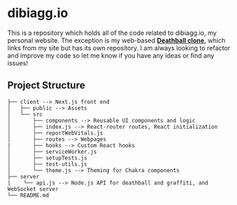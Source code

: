 # dibiagg.io

This is a repository which holds all of the code related to dibiagg.io, my personal website. The exception is my web-based **[Deathball clone]**, which links from my site but has its own repository. I am always looking to refactor and improve my code so let me know if you have any ideas or find any issues!

[Deathball clone]: https://github.com/anthonydibi/deathball-clone
  
## Project Structure
```
├── client --> Next.js front end 
│   ├── public --> Assets  
│   └── src  
│       ├── components --> Reusable UI components and logic  
│       ├── index.js --> React-router routes, React initialization  
│       ├── reportWebVitals.js  
│       ├── routes --> Webpages  
|       ├── hooks --> Custom React hooks
│       ├── serviceWorker.js  
│       ├── setupTests.js  
│       ├── test-utils.js  
│       └── theme.js --> Theming for Chakra components  
├── server  
|    └── api.js --> Node.js API for deathball and graffiti, and WebSocket server
└── README.md  
```
